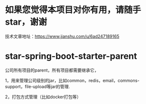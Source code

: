 # 如果您觉得本项目对你有用，请随手star，谢谢

技术文章地址：https://www.jianshu.com/u/6ad247189165

# star-spring-boot-starter-parent

公司所有项目的parent，所有项目都需要继承它，

1，用来管理公司级别的jar，比如common，redis，email，commons-support，file-upload等jar的管理.

2，打包方式管理（比如docker打包等）

